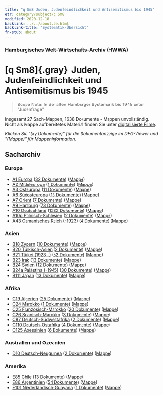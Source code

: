 ```yaml
---
title: "q Sm8 Juden, Judenfeindlichkeit und Antisemitismus bis 1945"
etr: category/subject/q Sm8
modified: 2020-12-18
backlink: ../../about.de.html
backlink-title: "Systematik-Übersicht"
fn-stub: about
---
```


### Hamburgisches Welt-Wirtschafts-Archiv (HWWA)
# [q Sm8]{.gray}&#8201; Juden, Judenfeindlichkeit und Antisemitismus bis 1945&#160; 


> Scope Note: In der alten Hamburger Systemarik bis 1945 unter "Judenfrage"



Insgesamt 27 Sach-Mappen, 1638 Dokumente - Mappen unvollständig.
Nicht als Mappe aufbereitetes Material finden Sie unter [digitalisierte Filme](/film/h1_sh).

_Klicken Sie "(xy Dokumente)" für die Dokumentanzeige im DFG-Viewer und "(Mappe)" für Mappeninformation._

## Sacharchiv




### Europa

- [A1 Europa](../../../geo/about.de.html#A1) (<a href="https://dfg-viewer.de/show/?tx_dlf[id]=https://pm20.zbw.eu/mets/sh/1408xx/140892/1459xx/145952/public.mets.de.xml" target="_blank">32 Dokumente</a>) ([Mappe](http://purl.org/pressemappe20/folder/sh/140892,145952))
- [A2 Mitteleuropa](../../../geo/about.de.html#A2) (<a href="https://dfg-viewer.de/show/?tx_dlf[id]=https://pm20.zbw.eu/mets/sh/1408xx/140895/1459xx/145952/public.mets.de.xml" target="_blank">1 Dokumente</a>) ([Mappe](http://purl.org/pressemappe20/folder/sh/140895,145952))
- [A3 Osteuropa](../../../geo/about.de.html#A3) (<a href="https://dfg-viewer.de/show/?tx_dlf[id]=https://pm20.zbw.eu/mets/sh/1408xx/140896/1459xx/145952/public.mets.de.xml" target="_blank">11 Dokumente</a>) ([Mappe](http://purl.org/pressemappe20/folder/sh/140896,145952))
- [A6 Südosteuropa](../../../geo/about.de.html#A6) (<a href="https://dfg-viewer.de/show/?tx_dlf[id]=https://pm20.zbw.eu/mets/sh/1409xx/140900/1459xx/145952/public.mets.de.xml" target="_blank">13 Dokumente</a>) ([Mappe](http://purl.org/pressemappe20/folder/sh/140900,145952))
- [A7 Orient](../../../geo/about.de.html#A7) (<a href="https://dfg-viewer.de/show/?tx_dlf[id]=https://pm20.zbw.eu/mets/sh/1409xx/140902/1459xx/145952/public.mets.de.xml" target="_blank">7 Dokumente</a>) ([Mappe](http://purl.org/pressemappe20/folder/sh/140902,145952))
- [A9 Hamburg](../../../geo/about.de.html#A9) (<a href="https://dfg-viewer.de/show/?tx_dlf[id]=https://pm20.zbw.eu/mets/sh/1409xx/140905/1459xx/145952/public.mets.de.xml" target="_blank">73 Dokumente</a>) ([Mappe](http://purl.org/pressemappe20/folder/sh/140905,145952))
- [A10 Deutschland](../../../geo/about.de.html#A10) (<a href="https://dfg-viewer.de/show/?tx_dlf[id]=https://pm20.zbw.eu/mets/sh/1261xx/126128/1459xx/145952/public.mets.de.xml" target="_blank">1232 Dokumente</a>) ([Mappe](http://purl.org/pressemappe20/folder/sh/126128,145952))
- [A10p Polnisch-Schlesien](../../../geo/about.de.html#A10p) (<a href="https://dfg-viewer.de/show/?tx_dlf[id]=https://pm20.zbw.eu/mets/sh/1409xx/140951/1459xx/145952/public.mets.de.xml" target="_blank">2 Dokumente</a>) ([Mappe](http://purl.org/pressemappe20/folder/sh/140951,145952))
- [A43 Osmanisches Reich (-1923)](../../../geo/about.de.html#A43) (<a href="https://dfg-viewer.de/show/?tx_dlf[id]=https://pm20.zbw.eu/mets/sh/1410xx/141034/1459xx/145952/public.mets.de.xml" target="_blank">4 Dokumente</a>) ([Mappe](http://purl.org/pressemappe20/folder/sh/141034,145952))

### Asien

- [B18 Zypern](../../../geo/about.de.html#B18) (<a href="https://dfg-viewer.de/show/?tx_dlf[id]=https://pm20.zbw.eu/mets/sh/1410xx/141079/1459xx/145952/public.mets.de.xml" target="_blank">10 Dokumente</a>) ([Mappe](http://purl.org/pressemappe20/folder/sh/141079,145952))
- [B20 Türkisch-Asien](../../../geo/about.de.html#B20) (<a href="https://dfg-viewer.de/show/?tx_dlf[id]=https://pm20.zbw.eu/mets/sh/1411xx/141108/1459xx/145952/public.mets.de.xml" target="_blank">2 Dokumente</a>) ([Mappe](http://purl.org/pressemappe20/folder/sh/141108,145952))
- [B21 Türkei (1923 -)](../../../geo/about.de.html#B21) (<a href="https://dfg-viewer.de/show/?tx_dlf[id]=https://pm20.zbw.eu/mets/sh/1411xx/141111/1459xx/145952/public.mets.de.xml" target="_blank">52 Dokumente</a>) ([Mappe](http://purl.org/pressemappe20/folder/sh/141111,145952))
- [B23 Irak](../../../geo/about.de.html#B23) (<a href="https://dfg-viewer.de/show/?tx_dlf[id]=https://pm20.zbw.eu/mets/sh/1411xx/141113/1459xx/145952/public.mets.de.xml" target="_blank">13 Dokumente</a>) ([Mappe](http://purl.org/pressemappe20/folder/sh/141113,145952))
- [B24 Syrien](../../../geo/about.de.html#B24) (<a href="https://dfg-viewer.de/show/?tx_dlf[id]=https://pm20.zbw.eu/mets/sh/1411xx/141114/1459xx/145952/public.mets.de.xml" target="_blank">12 Dokumente</a>) ([Mappe](http://purl.org/pressemappe20/folder/sh/141114,145952))
- [B24a Palästina (-1945)](../../../geo/about.de.html#B24a) (<a href="https://dfg-viewer.de/show/?tx_dlf[id]=https://pm20.zbw.eu/mets/sh/1411xx/141115/1459xx/145952/public.mets.de.xml" target="_blank">30 Dokumente</a>) ([Mappe](http://purl.org/pressemappe20/folder/sh/141115,145952))
- [B111 Japan](../../../geo/about.de.html#B111) (<a href="https://dfg-viewer.de/show/?tx_dlf[id]=https://pm20.zbw.eu/mets/sh/1412xx/141272/1459xx/145952/public.mets.de.xml" target="_blank">13 Dokumente</a>) ([Mappe](http://purl.org/pressemappe20/folder/sh/141272,145952))

### Afrika

- [C19 Algerien](../../../geo/about.de.html#C19) (<a href="https://dfg-viewer.de/show/?tx_dlf[id]=https://pm20.zbw.eu/mets/sh/1413xx/141354/1459xx/145952/public.mets.de.xml" target="_blank">25 Dokumente</a>) ([Mappe](http://purl.org/pressemappe20/folder/sh/141354,145952))
- [C24 Marokko](../../../geo/about.de.html#C24) (<a href="https://dfg-viewer.de/show/?tx_dlf[id]=https://pm20.zbw.eu/mets/sh/1413xx/141356/1459xx/145952/public.mets.de.xml" target="_blank">1 Dokumente</a>) ([Mappe](http://purl.org/pressemappe20/folder/sh/141356,145952))
- [C25 Französisch-Marokko](../../../geo/about.de.html#C25) (<a href="https://dfg-viewer.de/show/?tx_dlf[id]=https://pm20.zbw.eu/mets/sh/1413xx/141358/1459xx/145952/public.mets.de.xml" target="_blank">20 Dokumente</a>) ([Mappe](http://purl.org/pressemappe20/folder/sh/141358,145952))
- [C26 Spanisch-Marokko](../../../geo/about.de.html#C26) (<a href="https://dfg-viewer.de/show/?tx_dlf[id]=https://pm20.zbw.eu/mets/sh/1413xx/141359/1459xx/145952/public.mets.de.xml" target="_blank">3 Dokumente</a>) ([Mappe](http://purl.org/pressemappe20/folder/sh/141359,145952))
- [C87 Deutsch-Südwestafrika](../../../geo/about.de.html#C87) (<a href="https://dfg-viewer.de/show/?tx_dlf[id]=https://pm20.zbw.eu/mets/sh/1414xx/141450/1459xx/145952/public.mets.de.xml" target="_blank">2 Dokumente</a>) ([Mappe](http://purl.org/pressemappe20/folder/sh/141450,145952))
- [C110 Deutsch-Ostafrika](../../../geo/about.de.html#C110) (<a href="https://dfg-viewer.de/show/?tx_dlf[id]=https://pm20.zbw.eu/mets/sh/1414xx/141471/1459xx/145952/public.mets.de.xml" target="_blank">4 Dokumente</a>) ([Mappe](http://purl.org/pressemappe20/folder/sh/141471,145952))
- [C125 Abessinien](../../../geo/about.de.html#C125) (<a href="https://dfg-viewer.de/show/?tx_dlf[id]=https://pm20.zbw.eu/mets/sh/1414xx/141482/1459xx/145952/public.mets.de.xml" target="_blank">6 Dokumente</a>) ([Mappe](http://purl.org/pressemappe20/folder/sh/141482,145952))

### Australien und Ozeanien

- [D10 Deutsch-Neuguinea](../../../geo/about.de.html#D10) (<a href="https://dfg-viewer.de/show/?tx_dlf[id]=https://pm20.zbw.eu/mets/sh/1416xx/141601/1459xx/145952/public.mets.de.xml" target="_blank">2 Dokumente</a>) ([Mappe](http://purl.org/pressemappe20/folder/sh/141601,145952))

### Amerika

- [E85 Chile](../../../geo/about.de.html#E85) (<a href="https://dfg-viewer.de/show/?tx_dlf[id]=https://pm20.zbw.eu/mets/sh/1416xx/141691/1459xx/145952/public.mets.de.xml" target="_blank">13 Dokumente</a>) ([Mappe](http://purl.org/pressemappe20/folder/sh/141691,145952))
- [E86 Argentinien](../../../geo/about.de.html#E86) (<a href="https://dfg-viewer.de/show/?tx_dlf[id]=https://pm20.zbw.eu/mets/sh/1416xx/141692/1459xx/145952/public.mets.de.xml" target="_blank">54 Dokumente</a>) ([Mappe](http://purl.org/pressemappe20/folder/sh/141692,145952))
- [E101 Niederländisch-Guayana](../../../geo/about.de.html#E101) (<a href="https://dfg-viewer.de/show/?tx_dlf[id]=https://pm20.zbw.eu/mets/sh/1416xx/141699/1459xx/145952/public.mets.de.xml" target="_blank">1 Dokumente</a>) ([Mappe](http://purl.org/pressemappe20/folder/sh/141699,145952))


